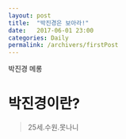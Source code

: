 ```yaml
---
layout: post
title:  "박진경은 보아라!"
date:   2017-06-01 23:00
categories: Daily
permalink: /archivers/firstPost
---
```


박진경 메롱 

# 박진경이란? 

> 25세.수원.못나니
